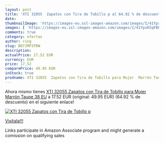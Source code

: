 ```yaml
---
layout: post
title: 'XTI 32055  Zapatos con Tira de Tobillo p al 64.92 % de descuento'
date: 
thumbnailImage: 'https://images-eu.ssl-images-amazon.com/images/I/41YpsK5qFBL._SL200_.jpg'
images: [ 'https://images-eu.ssl-images-amazon.com/images/I/41YpsK5qFBL._SL200_.jpg' ]
comments: true
category: ofertas
author: ring
slug: B07JMP3TRW
description:
actualPrice: 17.52 EUR
currency: EUR
price: 17.52
comparePrice: 49.95 EUR
inStock: true
prodname: XTI 32055  Zapatos con Tira de Tobillo para Mujer  Marrón Taupe  38 EU
---
```


Ahora mismo tienes [XTI 32055  Zapatos con Tira de Tobillo para Mujer  Marrón Taupe  38 EU](https://www.amazon.es/dp/B07JMP3TRW/?tag=tolees-21) a 17.52 EUR (original: 49.95 EUR) (64.92 %  de descuento) en el siguiente enlace!

[![XTI 32055  Zapatos con Tira de Tobillo p](https://images-eu.ssl-images-amazon.com/images/I/41YpsK5qFBL._SL200_.jpg)](https://www.amazon.es/dp/B07JMP3TRW/?tag=tolees-21)

[Visítala!!!](https://www.amazon.es/dp/B07JMP3TRW/?tag=tolees-21)

Links participate in Amazon Associate program and might generate a comission on qualifying sales
